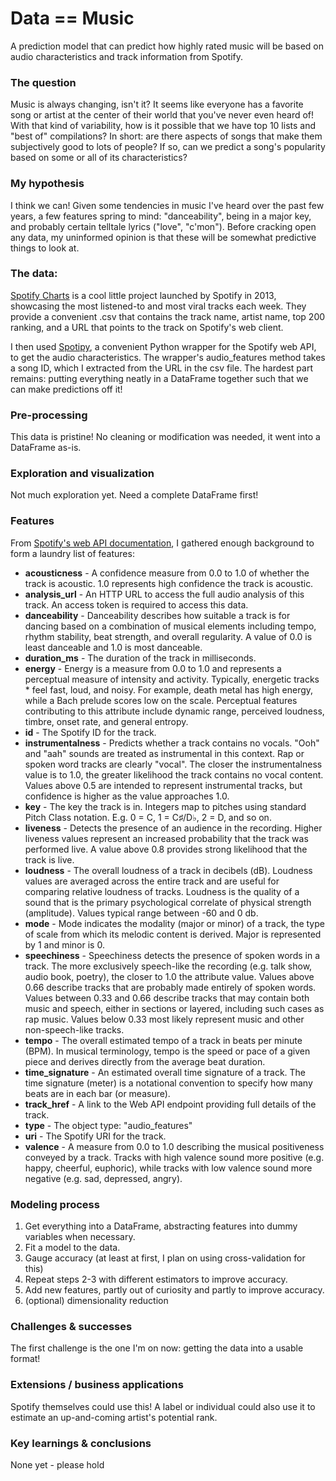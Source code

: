 # Data == Music
A prediction model that can predict how highly rated music will be based on audio characteristics and track information from Spotify.

### The question
Music is always changing, isn't it? It seems like everyone has a favorite song or artist at the center of their world that you've never even heard of!
With that kind of variability, how is it possible that we have top 10 lists and "best of" compilations? In short: are there aspects of songs that make them subjectively good to lots of people?
If so, can we predict a song's popularity based on some or all of its characteristics?

### My hypothesis
I think we can! Given some tendencies in music I've heard over the past few years, a few features spring to mind: "danceability", being in a major key, and probably certain telltale lyrics ("love", "c'mon"). Before cracking open any data, my uninformed opinion is that these will be somewhat predictive things to look at.

### The data:
[Spotify Charts](https://spotifycharts.com) is a cool little project launched by Spotify in 2013, showcasing the most listened-to and most viral tracks each week. They provide a convenient .csv that contains the track name, artist name, top 200 ranking, and a URL that points to the track on Spotify's web client.

I then used [Spotipy](https://github.com/plamere/spotipy/blob/master/docs/index.rst), a convenient Python wrapper for the Spotify web API, to get the audio characteristics. The wrapper's audio_features method takes a song ID, which I extracted from the URL in the csv file.
The hardest part remains: putting everything neatly in a DataFrame together such that we can make predictions off it!

### Pre-processing
This data is pristine! No cleaning or modification was needed, it went into a DataFrame as-is.

### Exploration and visualization
Not much exploration yet. Need a complete DataFrame first!

### Features
From [Spotify's web API documentation](https://developer.spotify.com/web-api/track-endpoints), I gathered enough background to form a laundry list of features:
* **acousticness** - A confidence measure from 0.0 to 1.0 of whether the track is acoustic. 1.0 represents high confidence the track is acoustic.
* **analysis_url** - An HTTP URL to access the full audio analysis of this track. An access token is required to access this data.
* **danceability** - Danceability describes how suitable a track is for dancing based on a combination of musical elements including tempo, rhythm stability, beat strength, and overall regularity. A value of 0.0 is least danceable and 1.0 is most danceable.
* **duration_ms** - The duration of the track in milliseconds.
* **energy** - Energy is a measure from 0.0 to 1.0 and represents a perceptual measure of intensity and activity. Typically, energetic tracks * feel fast, loud, and noisy. For example, death metal has high energy, while a Bach prelude scores low on the scale. Perceptual features contributing to this attribute include dynamic range, perceived loudness, timbre, onset rate, and general entropy.
* **id** - The Spotify ID for the track.
* **instrumentalness** - Predicts whether a track contains no vocals. "Ooh" and "aah" sounds are treated as instrumental in this context. Rap or spoken word tracks are clearly "vocal". The closer the instrumentalness value is to 1.0, the greater likelihood the track contains no vocal content. Values above 0.5 are intended to represent instrumental tracks, but confidence is higher as the value approaches 1.0.
* **key** - The key the track is in. Integers map to pitches using standard Pitch Class notation. E.g. 0 = C, 1 = C♯/D♭, 2 = D, and so on.
* **liveness** - Detects the presence of an audience in the recording. Higher liveness values represent an increased probability that the track was performed live. A value above 0.8 provides strong likelihood that the track is live.
* **loudness** - The overall loudness of a track in decibels (dB). Loudness values are averaged across the entire track and are useful for comparing relative loudness of tracks. Loudness is the quality of a sound that is the primary psychological correlate of physical strength (amplitude). Values typical range between -60 and 0 db.
* **mode** - Mode indicates the modality (major or minor) of a track, the type of scale from which its melodic content is derived. Major is represented by 1 and minor is 0.
* **speechiness** - Speechiness detects the presence of spoken words in a track. The more exclusively speech-like the recording (e.g. talk show, audio book, poetry), the closer to 1.0 the attribute value. Values above 0.66 describe tracks that are probably made entirely of spoken words. Values between 0.33 and 0.66 describe tracks that may contain both music and speech, either in sections or layered, including such cases as rap music. Values below 0.33 most likely represent music and other non-speech-like tracks.
* **tempo** - The overall estimated tempo of a track in beats per minute (BPM). In musical terminology, tempo is the speed or pace of a given piece and derives directly from the average beat duration.
* **time_signature** - An estimated overall time signature of a track. The time signature (meter) is a notational convention to specify how many beats are in each bar (or measure).
* **track_href** - A link to the Web API endpoint providing full details of the track.
* **type** - The object type: "audio_features"
* **uri** - The Spotify URI for the track.
* **valence** - A measure from 0.0 to 1.0 describing the musical positiveness conveyed by a track. Tracks with high valence sound more positive (e.g. happy, cheerful, euphoric), while tracks with low valence sound more negative (e.g. sad, depressed, angry).

### Modeling process
1. Get everything into a DataFrame, abstracting features into dummy variables when necessary.
2. Fit a model to the data.
3. Gauge accuracy (at least at first, I plan on using cross-validation for this)
4. Repeat steps 2-3 with different estimators to improve accuracy.
5. Add new features, partly out of curiosity and partly to improve accuracy.
6. (optional) dimensionality reduction

### Challenges & successes
The first challenge is the one I'm on now: getting the data into a usable format!

### Extensions / business applications
Spotify themselves could use this! A label or individual could also use it to estimate an up-and-coming artist's potential rank.

### Key learnings & conclusions
None yet - please hold